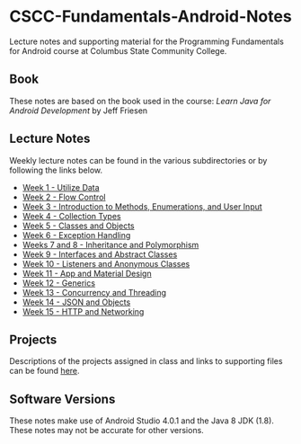 # CSCC-Fundamentals-Android-Notes

Lecture notes and supporting material for the Programming Fundamentals for
Android course at Columbus State Community College.

## Book

These notes are based on the book used in the course:
*Learn Java for Android Development* by Jeff Friesen

## Lecture Notes

Weekly lecture notes can be found in the various subdirectories or by
following the links below.

- [Week 1 - Utilize Data](week_01/readme.md)
- [Week 2 - Flow Control](week_02/readme.md)
- [Week 3 - Introduction to Methods, Enumerations, and User Input](week_03/readme.md)
- [Week 4 - Collection Types](week_04/readme.md)
- [Week 5 - Classes and Objects](week_05/readme.md)
- [Week 6 - Exception Handling](week_06/readme.md)
- [Weeks 7 and 8  - Inheritance and Polymorphism](week_07_08/readme.md)
- [Week 9 - Interfaces and Abstract Classes](week_09_10/readme.md)
- [Week 10 - Listeners and Anonymous Classes](week_11/readme.md)
- [Week 11 - App and Material Design]()
- [Week 12 - Generics](week_12/readme.md)
- [Week 13 - Concurrency and Threading](week_13/readme.md)
- [Week 14 - JSON and Objects](week_14/readme.md)
- [Week 15 - HTTP and Networking](week_15/readme.md)

## Projects

Descriptions of the projects assigned in class and links to supporting files
can be found [here](projects/readme.md).

## Software Versions

These notes make use of Android Studio 4.0.1 and the Java 8 JDK (1.8). These notes may
not be accurate for other versions.

